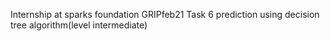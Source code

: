 Internship at sparks foundation GRIPfeb21
Task 6 prediction using decision tree algorithm(level intermediate)
